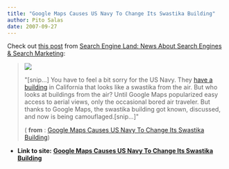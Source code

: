 ```yaml
---
title: "Google Maps Causes US Navy To Change Its Swastika Building"
author: Pito Salas
date: 2007-09-27
---
```




Check out [this
post](<http://feeds.searchengineland.com/~r/searchengineland/~3/162031302/070927-113222.php>)
from [Search Engine Land: News About Search Engines & Search
Marketing](<http://searchengineland.com/>):

>
> [![](https://i0.wp.com/farm1.static.flickr.com/47/143053448_01c0320dcd_m_d.jpg?resize=240%2C165)
> ](<http://www.flickr.com/photos/silvery/143053448/>)
>
> "[snip…] You have to feel a bit sorry for the US Navy. They [have a
> building](<http://maps.google.com/maps?f=q&hl=en&q=Coronado+CA&t=k&ll=32.676138,-117.157763&spn=0.001508,0.002596&om=1>)
> in California that looks like a swastika from the air. But who looks at
> buildings from the air? Until Google Maps popularized easy access to aerial
> views, only the occasional bored air traveler. But thanks to Google Maps,
> the swastika building got known, discussed, and now is being
> camouflaged.[snip…]"
>
> ( **from** : [Google Maps Causes US Navy To Change Its Swastika
> Building](<http://feeds.searchengineland.com/~r/searchengineland/~3/162031302/070927-113222.php>))


* **Link to site:** **[Google Maps Causes US Navy To Change Its Swastika Building](None)**
